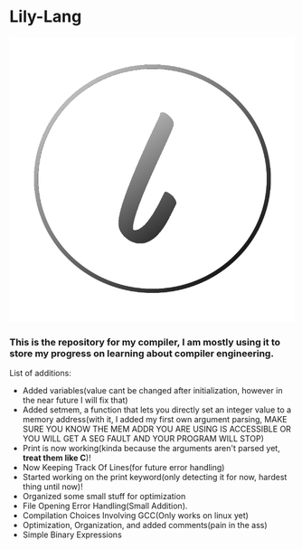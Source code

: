 <h1>Lily-Lang</h1>
<img src="pic.png">
<h3>This is the repository for my compiler, I am mostly using it to store my progress on learning about compiler engineering.</h3>

List of additions:
  - Added variables(value cant be changed after initialization, however in the near future I will fix that)
  - Added setmem, a function that lets you directly set an integer value to a memory address(with it, I added my first own argument parsing, MAKE SURE YOU KNOW THE MEM ADDR YOU ARE USING IS ACCESSIBLE OR YOU WILL GET A SEG FAULT AND YOUR PROGRAM WILL STOP)
  - Print is now working(kinda because the arguments aren't parsed yet, **treat them like C**)!
  - Now Keeping Track Of Lines(for future error handling)
  - Started working on the print keyword(only detecting it for now, hardest thing until now)!
  - Organized some small stuff for optimization
  - File Opening Error Handling(Small Addition).
  - Compilation Choices Involving GCC(Only works on linux yet)
  - Optimization, Organization, and added comments(pain in the ass)
  - Simple Binary Expressions
